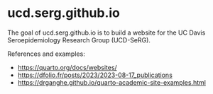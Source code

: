 
# ucd.serg.github.io

<!-- badges: start -->
<!-- badges: end -->

The goal of ucd.serg.github.io is to build a website for the UC Davis 
Seroepidemiology Research Group (UCD-SeRG).

References and examples:

- https://quarto.org/docs/websites/
- https://dfolio.fr/posts/2023/2023-08-17_publications
- https://drganghe.github.io/quarto-academic-site-examples.html
